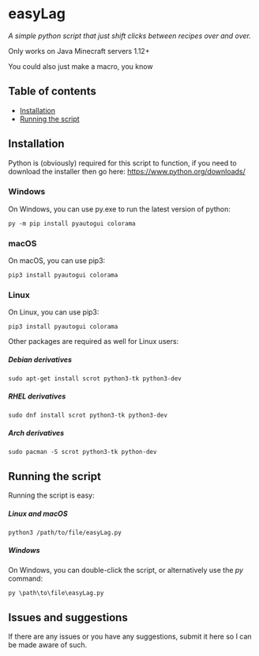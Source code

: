 # easyLag
_A simple python script that just shift clicks between recipes over and over._

Only works on Java Minecraft servers 1.12+

You could also just make a macro, you know

## Table of contents
* [Installation](#installation)
* [Running the script](#running-the-script)

## Installation
Python is (obviously) required for this script to function, if you need to download the installer then go here: https://www.python.org/downloads/

### Windows
On Windows, you can use py.exe to run the latest version of python:
```
py -m pip install pyautogui colorama
```

### macOS
On macOS, you can use pip3:
```
pip3 install pyautogui colorama
```

### Linux
On Linux, you can use pip3:
```
pip3 install pyautogui colorama
```
Other packages are required as well for Linux users:
##### Debian derivatives 
```
sudo apt-get install scrot python3-tk python3-dev
```
##### RHEL derivatives
```
sudo dnf install scrot python3-tk python3-dev
```
##### Arch derivatives
```
sudo pacman -S scrot python3-tk python-dev
```

## Running the script
Running the script is easy:
##### Linux and macOS
```
python3 /path/to/file/easyLag.py
```
##### Windows
On Windows, you can double-click the script, or alternatively use the _py_ command:
```
py \path\to\file\easyLag.py
```

## Issues and suggestions
If there are any issues or you have any suggestions, submit it here so I can be made aware of such.
